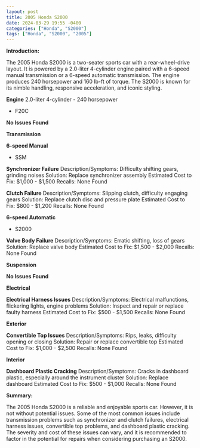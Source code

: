 ```yaml
---
layout: post
title: 2005 Honda S2000
date: 2024-03-29 19:55 -0400
categories: ["Honda", "S2000"]
tags: ["Honda", "S2000", "2005"]
---
```

**Introduction:**

The 2005 Honda S2000 is a two-seater sports car with a rear-wheel-drive layout. It is powered by a 2.0-liter 4-cylinder engine paired with a 6-speed manual transmission or a 6-speed automatic transmission. The engine produces 240 horsepower and 160 lb-ft of torque. The S2000 is known for its nimble handling, responsive acceleration, and iconic styling.

**Engine**
2.0-liter 4-cylinder - 240 horsepower
- F20C

**No Issues Found**

**Transmission**

**6-speed Manual**
- SSM

**Synchronizer Failure**
Description/Symptoms: Difficulty shifting gears, grinding noises
Solution: Replace synchronizer assembly
Estimated Cost to Fix: $1,000 - $1,500
Recalls: None Found

**Clutch Failure**
Description/Symptoms: Slipping clutch, difficulty engaging gears
Solution: Replace clutch disc and pressure plate
Estimated Cost to Fix: $800 - $1,200
Recalls: None Found

**6-speed Automatic**
- S2000

**Valve Body Failure**
Description/Symptoms: Erratic shifting, loss of gears
Solution: Replace valve body
Estimated Cost to Fix: $1,500 - $2,000
Recalls: None Found

**Suspension**

**No Issues Found**

**Electrical**

**Electrical Harness Issues**
Description/Symptoms: Electrical malfunctions, flickering lights, engine problems
Solution: Inspect and repair or replace faulty harness
Estimated Cost to Fix: $500 - $1,500
Recalls: None Found

**Exterior**

**Convertible Top Issues**
Description/Symptoms: Rips, leaks, difficulty opening or closing
Solution: Repair or replace convertible top
Estimated Cost to Fix: $1,000 - $2,500
Recalls: None Found

**Interior**

**Dashboard Plastic Cracking**
Description/Symptoms: Cracks in dashboard plastic, especially around the instrument cluster
Solution: Replace dashboard
Estimated Cost to Fix: $500 - $1,000
Recalls: None Found

**Summary:**

The 2005 Honda S2000 is a reliable and enjoyable sports car. However, it is not without potential issues. Some of the most common issues include transmission problems such as synchronizer and clutch failures, electrical harness issues, convertible top problems, and dashboard plastic cracking. The severity and cost of these issues can vary, and it is recommended to factor in the potential for repairs when considering purchasing an S2000.
